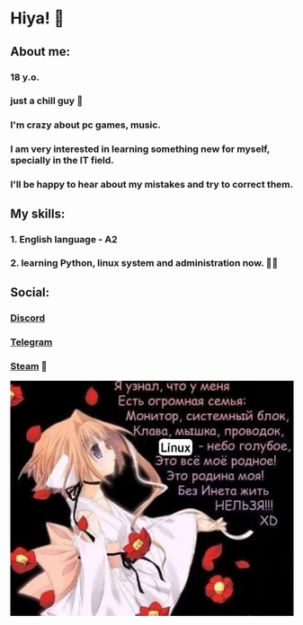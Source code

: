 # Hiya! :beer:
## About me:
### 18 y.o. 
### just a chill guy 🤡
### I'm crazy about pc games, music.
### I am very interested in learning something new for myself, specially in the IT field.
### I'll be happy to hear about my mistakes and try to correct them.

## My skills:
### 1. English language - A2
### 2. learning Python, linux system and administration now. 🤙😝

## Social:
### [Discord](https://discord.com/users/1377020511183437834)
### [Telegram](https://t.me/hertomeviv)
### [Steam](https://steamcommunity.com/id/WHAT_VLONE/) 🫤

![Image alt](https://github.com/VloneDs/VloneDs/blob/main/fam.jpeg)
